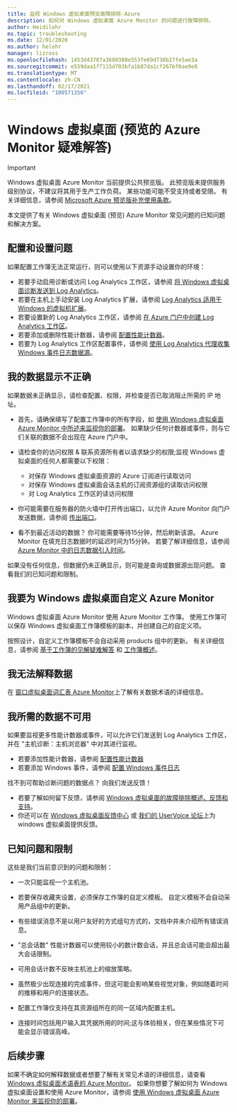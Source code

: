 ```yaml
---
title: 监视 Windows 虚拟桌面预览故障排除-Azure
description: 如何对 Windows 虚拟桌面 Azure Monitor 的问题进行故障排除。
author: Heidilohr
ms.topic: troubleshooting
ms.date: 12/01/2020
ms.author: helohr
manager: lizross
ms.openlocfilehash: 1453d43707a3680380e553fe69d738b27fe5ae3a
ms.sourcegitcommit: e559daa1f7115d703bfa1b87da1cf267bf6ae9e8
ms.translationtype: MT
ms.contentlocale: zh-CN
ms.lasthandoff: 02/17/2021
ms.locfileid: "100571356"
---
```

# <a name="troubleshoot-azure-monitor-for-windows-virtual-desktop-preview"></a>Windows 虚拟桌面 (预览的 Azure Monitor 疑难解答) 

>[!IMPORTANT]
>Windows 虚拟桌面 Azure Monitor 当前提供公共预览版。 此预览版未提供服务级别协议，不建议将其用于生产工作负荷。 某些功能可能不受支持或者受限。 有关详细信息，请参阅 [Microsoft Azure 预览版补充使用条款](https://azure.microsoft.com/support/legal/preview-supplemental-terms/)。

本文提供了有关 Windows 虚拟桌面 (预览) Azure Monitor 常见问题的已知问题和解决方案。

## <a name="issues-with-configuration-and-setup"></a>配置和设置问题

如果配置工作簿无法正常运行，则可以使用以下资源手动设置你的环境：

- 若要手动启用诊断或访问 Log Analytics 工作区，请参阅 [将 Windows 虚拟桌面诊断发送到 Log Analytics](diagnostics-log-analytics.md)。
- 若要在主机上手动安装 Log Analytics 扩展，请参阅 [Log Analytics 适用于 Windows 的虚拟机扩展](../virtual-machines/extensions/oms-windows.md)。
- 若要设置新的 Log Analytics 工作区，请参阅 [在 Azure 门户中创建 Log Analytics 工作区](../azure-monitor/logs/quick-create-workspace.md)。
- 若要添加或删除性能计数器，请参阅 [配置性能计数器](../azure-monitor/agents/data-sources-performance-counters.md)。
- 若要为 Log Analytics 工作区配置事件，请参阅 [使用 Log Analytics 代理收集 Windows 事件日志数据源](../azure-monitor/agents/data-sources-windows-events.md)。

## <a name="my-data-isnt-displaying-properly"></a>我的数据显示不正确

如果数据未正确显示，请检查配置、权限，并检查是否已取消阻止所需的 IP 地址。 

- 首先，请确保填写了配置工作簿中的所有字段，如 [使用 Windows 虚拟桌面 Azure Monitor 中所述来监视你的部署](azure-monitor.md)。 如果缺少任何计数器或事件，则与它们关联的数据不会出现在 Azure 门户中。

- 请检查你的访问权限 & 联系资源所有者以请求缺少的权限;监视 Windows 虚拟桌面的任何人都需要以下权限：

    - 对保存 Windows 虚拟桌面资源的 Azure 订阅进行读取访问
    - 对保存 Windows 虚拟桌面会话主机的订阅资源组的读取访问权限 
    - 对 Log Analytics 工作区的读访问权限

- 你可能需要在服务器的防火墙中打开传出端口，以允许 Azure Monitor 向门户发送数据，请参阅 [传出端口](https://docs.microsoft.com/azure/azure-monitor/app/ip-addresses)。 

- 看不到最近活动的数据？ 你可能需要等待15分钟，然后刷新该源。 Azure Monitor 在填充日志数据时的延迟时间为15分钟。 若要了解详细信息，请参阅 [Azure Monitor 中的日志数据引入时间](../azure-monitor/logs/data-ingestion-time.md)。

如果没有任何信息，但数据仍未正确显示，则可能是查询或数据源出现问题。 查看我们的已知问题和限制。 

## <a name="i-want-to-customize-azure-monitor-for-windows-virtual-desktop"></a>我要为 Windows 虚拟桌面自定义 Azure Monitor

Windows 虚拟桌面 Azure Monitor 使用 Azure Monitor 工作簿。 使用工作簿可以保存 Windows 虚拟桌面工作簿模板的副本，并创建自己的自定义项。

按照设计，自定义工作簿模板不会自动采用 products 组中的更新。 有关详细信息，请参阅 [基于工作簿的见解疑难解答](../azure-monitor/insights/troubleshoot-workbooks.md) 和 [工作簿概述](../azure-monitor/visualize/workbooks-overview.md)。

## <a name="i-cant-interpret-the-data"></a>我无法解释数据

在 [窗口虚拟桌面词汇表 Azure Monitor](azure-monitor-glossary.md)上了解有关数据术语的详细信息。

## <a name="the-data-i-need-isnt-available"></a>我所需的数据不可用

如果要监视更多性能计数器或事件，可以允许它们发送到 Log Analytics 工作区，并在 "主机诊断：主机浏览器" 中对其进行监视。 

- 若要添加性能计数器，请参阅 [配置性能计数器](https://docs.microsoft.com/azure/azure-monitor/platform/data-sources-performance-counters#configuring-performance-counters)
- 若要添加 Windows 事件，请参阅 [配置 Windows 事件日志](https://docs.microsoft.com/azure/azure-monitor/platform/data-sources-windows-events#configuring-windows-event-logs)

找不到可帮助诊断问题的数据点？ 向我们发送反馈！

- 若要了解如何留下反馈，请参阅 [Windows 虚拟桌面的故障排除概述、反馈和支持](troubleshoot-set-up-overview.md)。
- 你还可以在 [Windows 虚拟桌面反馈中心](https://support.microsoft.com/help/4021566/windows-10-send-feedback-to-microsoft-with-feedback-hub-app) 或 [我们的 UserVoice 论坛](https://windowsvirtualdesktop.uservoice.com/forums/921118-general)上为 windows 虚拟桌面提供反馈。

## <a name="known-issues-and-limitations"></a>已知问题和限制

这些是我们当前意识到的问题和限制：

- 一次只能监视一个主机池。 

- 若要保存收藏夹设置，必须保存工作簿的自定义模板。 自定义模板不会自动采用产品组中的更新。

- 有些错误消息不是以用户友好的方式组句方式的，文档中并未介绍所有错误消息。

- "总会话数" 性能计数器可以使用较小的数计数会话，并且总会话可能会超出最大会话限制。

- 可用会话计数不反映主机池上的缩放策略。 
    
- 虽然极少出现连接的完成事件，但这可能会影响某些视觉对象，例如随着时间的推移和用户的连接状态。  
    
- 配置工作簿仅支持在其资源组所在的同一区域内配置主机。 

- 连接时间包括用户输入其凭据所用的时间;这与体验相关，但在某些情况下可能会显示错误高峰。 
    

## <a name="next-steps"></a>后续步骤

如果不确定如何解释数据或者想要了解有关常见术语的详细信息，请查看 [Windows 虚拟桌面术语表的 Azure Monitor](azure-monitor-glossary.md)。 如果你想要了解如何为 Windows 虚拟桌面设置和使用 Azure Monitor，请参阅 [使用 Windows 虚拟桌面 Azure Monitor 来监视你的部署](azure-monitor.md)。
